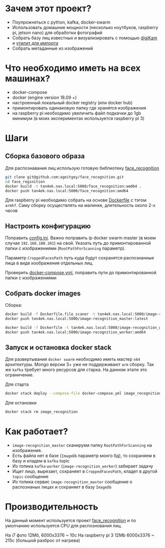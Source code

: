 # Зачем этот проект?
- Поупрожняться с python, kafka, docker-swarm
- Использовать домашние мощности (несколько ноутбуков, raspberry pi, jetson nano) для обработки фотографий
- Собрать базу лиц известных и визуализировать с помощью [digiKam](https://www.digikam.org/) и [утилит для импорта](https://github.com/Tan4ek/digikam-utils)
- Собрать метаданные из изображений 

# Что необходимо иметь на всех машинах?
- docker-compose
- docker (engine version 18.09 +)
- настроенный локальный docker registry (или docker hub)
- примонтировать одинаковую папку где хранятся изображения
- на raspberry pi необходимо увеличить файл подкачки до 1gb минимум (в моих экспериментах используется raspberry pi 3)

# Шаги

## Сборка базового образа
Для распознавания лиц использую готовую библиотеку [face_recognition](https://github.com/ageitgey/face_recognition)
```bash
git clone git@github.com:ageitgey/face_recognition.git
cd face_reginition
docker build -t tan4ek.nas.local:5000/face_recognition:amd64 .
docker push tan4ek.nas.local:5000/face_recognition:amd64
```

Для raspberry pi необходимо собрать на основе [Dockerfile](#face_recognition_docker/Dockerfile.armhf) с тэгом `armhf`. Саму сборку осуществлять на малинке, длительность около 2-х часов

## Настроить конфигурацию

Поправить [config.ini](#config.ini). 
Важно поправить ip docker swarm master (в моем случае `192.168.100.201`) на свой. Указать путь до примонтированной папки с изображениями (`RootPathForScanning` параметр).

Параметр `CroppedFacesPath` путь куда будут сохранятся распознанные лица в виде изображения отдельных лиц.

Проверить [docker-compose.yml](#docker-compose.yml), поправить пути до примонтированной папки с изображениями

## Собрать docker images

Сборка:
```bash
docker build -f Dockerfile.file_scaner -t tan4ek.nas.local:5000/image-recognition_master:latest .
docker push tan4ek.nas.local:5000/image-recognition_master:latest

docker build -f Dockerfile -t tan4ek.nas.local:5000/image-recognition_worker:amd64 .
docker push tan4ek.nas.local:5000/image-recognition_worker:amd64
```

## Запуск и остановка docker stack

Для развертывания `docker swarm` необходимо иметь мастер `x64` архитектуры. Mongo версии 3+ уже не поддерживают `arm` сборку. Так же `kafka` требует много ресурсов для старка. На данном этапе это ограничение.

Для старта
```bash
docker stack deploy --compose-file docker-compose.yml image_recognition
```

Для остановки
```bash
docker stack rm image_recognition
```

# Как работает?

- `image-recognition_master` сканируем папку `RootPathForScanning` на изображения.
- Есть файла нет в базе (`ImageDb` параметр монго бд), то сохраняем в базу и кладем в `kafka` topic
- Из топика `kafka` `worker` (`image-recognition_worker`) забирает задачу 
- Ищет лицо, вырезает, сохраняет в `CroppedFacesPath`, кладет в другой `topic` сообщение
- Из топика сервис `image-recognition_master` сообщение о распознаных лицах и сохраняет в базу `ImageDb`

# Производительность

На данный момент используется проект [face_recognition](https://github.com/ageitgey/face_recognition) и по умолчанию используется CPU для распознования лиц.

На i7 фото 12Мб, 6000x3376 ~ 10c
На raspberry pi 3 12Mb 6000x3376 ~ 215c (большой разброс от нагрева)


